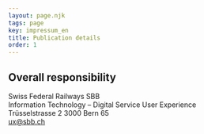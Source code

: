 ```yaml
---
layout: page.njk
tags: page
key: impressum_en
title: Publication details
order: 1
---
```


## Overall responsibility
Swiss Federal Railways SBB  
Information Technology – Digital Service User Experience  
Trüsselstrasse 2
3000 Bern 65    
<sbb-link variant="inline" type="button" href="mailto:ux@sbb.ch">ux@sbb.ch</sbb-link>
